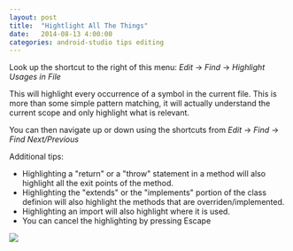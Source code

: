 ```yaml
---
layout: post
title:  "Hightlight All The Things"
date:   2014-08-13 4:00:00
categories: android-studio tips editing
---
```


Look up the shortcut to the right of this menu: *Edit* → *Find* → *Highlight Usages in File*

This will highlight every occurrence of a symbol in the current file. This is more than some simple pattern matching, it will actually understand the current scope and  only highlight what is relevant.

You can then navigate up or down using the shortcuts from *Edit* → *Find* → *Find Next/Previous*

Additional tips:

 - Highlighting a "return" or a "throw" statement in a method will also highlight all the exit points of the method.
 - Highlighting the "extends" or the "implements" portion of the class definion will also highlight the methods that are overriden/implemented.
 - Highlighting an import will also highlight where it is used.
 - You can cancel the highlighting by pressing Escape﻿

![](https://lh4.googleusercontent.com/-PHQFYqcYi58/U-tQtazuCbI/AAAAAAAAMrE/SGNBmtGwMAk/w198-h184-no/01-highlight.gif)
